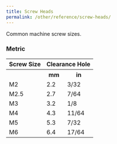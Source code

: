 ```yaml
---
title: Screw Heads
permalink: /other/reference/screw-heads/
---
```


Common machine screw sizes.

### Metric

<div class="table"><div class="table-container"><table>
    <tr><th>Screw Size</th><th colspan="2">Clearance Hole</th></tr>
    <tr><th></th><th>mm</th><th>in</th></tr>
    <tr><td>M2</td><td>2.2</td><td>3/32</td></tr>
    <tr><td>M2.5</td><td>2.7</td><td>7/64</td></tr>
    <tr><td>M3</td><td>3.2</td><td>1/8</td></tr>
    <tr><td>M4</td><td>4.3</td><td>11/64</td></tr>
    <tr><td>M5</td><td>5.3</td><td>7/32</td></tr>
    <tr><td>M6</td><td>6.4</td><td>17/64</td></tr>
</table></div></div>
